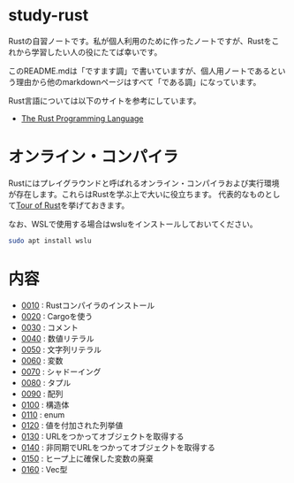 # study-rust
Rustの自習ノートです。私が個人利用のために作ったノートですが、Rustをこれから学習したい人の役にたてば幸いです。

このREADME.mdは「ですます調」で書いていますが、個人用ノートであるという理由から他のmarkdownページはすべて「である調」になっています。

Rust言語については以下のサイトを参考にしています。
- [The Rust Programming Language](https://doc.rust-lang.org/book/title-page.html)

# オンライン・コンパイラ
Rustにはプレイグラウンドと呼ばれるオンライン・コンパイラおよび実行環境が存在します。これらはRustを学ぶ上で大いに役立ちます。
代表的なものとして[Tour of Rust](https://tourofrust.com/)を挙げておきます。

なお、WSLで使用する場合はwsluをインストールしておいてください。
```sh
sudo apt install wslu
```
# 内容

- [0010](p0010_install/README.md) : Rustコンパイラのインストール
- [0020](p0020_cargo/README.md) : Cargoを使う
- [0030](p0030_comment/README.md) : コメント
- [0040](p0040_number_literal/README.md ) : 数値リテラル
- [0050](p0050_string_literal/README.md) : 文字列リテラル
- [0060](p0060_variable/README.md ) : 変数
- [0070](p0070_shadowing/README.md) : シャドーイング
- [0080](p0080_tuple/README.md) : タプル
- [0090](p0090_array/README.md) : 配列
- [0100](p0100-struct/README.md) : 構造体
- [0110](p0110-enum/README.md) : enum
- [0120](p0120-enum-bound/README.md) : 値を付加された列挙値
- [0130](p0130-reqwest-blocking/README.md) : URLをつかってオブジェクトを取得する
- [0140](p0140-reqwest-async/README.md) : 非同期でURLをつかってオブジェクトを取得する
- [0150](p0150-string/README.md) : ヒープ上に確保した変数の廃棄
- [0160](p0160-vec/README.md) : Vec<T>型